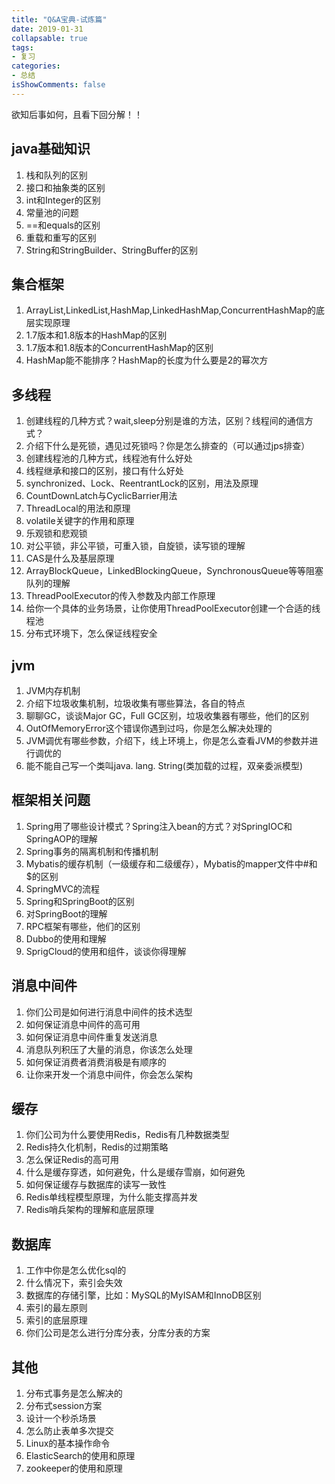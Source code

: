 ```yaml
---
title: "Q&A宝典-试炼篇"
date: 2019-01-31
collapsable: true
tags:
- 复习
categories:
- 总结
isShowComments: false
---
```


<Boxx/>

欲知后事如何，且看下回分解！！

<!-- more -->

## java基础知识
1. 栈和队列的区别
2. 接口和抽象类的区别
3. int和Integer的区别
4. 常量池的问题
5. ==和equals的区别
6. 重载和重写的区别
7. String和StringBuilder、StringBuffer的区别

## 集合框架
1. ArrayList,LinkedList,HashMap,LinkedHashMap,ConcurrentHashMap的底层实现原理
2. 1.7版本和1.8版本的HashMap的区别
3. 1.7版本和1.8版本的ConcurrentHashMap的区别
4. HashMap能不能排序？HashMap的长度为什么要是2的幂次方

## 多线程
1. 创建线程的几种方式？wait,sleep分别是谁的方法，区别？线程间的通信方式？
2. 介绍下什么是死锁，遇见过死锁吗？你是怎么排查的（可以通过jps排查）
3. 创建线程池的几种方式，线程池有什么好处
4. 线程继承和接口的区别，接口有什么好处
5. synchronized、Lock、ReentrantLock的区别，用法及原理
6. CountDownLatch与CyclicBarrier用法
7. ThreadLocal的用法和原理
8. volatile关键字的作用和原理
9. 乐观锁和悲观锁
10. 对公平锁，非公平锁，可重入锁，自旋锁，读写锁的理解
11. CAS是什么及基层原理
12. ArrayBlockQueue，LinkedBlockingQueue，SynchronousQueue等等阻塞队列的理解
13. ThreadPoolExecutor的传入参数及内部工作原理
14. 给你一个具体的业务场景，让你使用ThreadPoolExecutor创建一个合适的线程池
15. 分布式环境下，怎么保证线程安全

## jvm
1. JVM内存机制
2. 介绍下垃圾收集机制，垃圾收集有哪些算法，各自的特点
3. 聊聊GC，谈谈Major GC，Full GC区别，垃圾收集器有哪些，他们的区别
4. OutOfMemoryError这个错误你遇到过吗，你是怎么解决处理的
5. JVM调优有哪些参数，介绍下，线上环境上，你是怎么查看JVM的参数并进行调优的
6. 能不能自己写一个类叫java. lang. String(类加载的过程，双亲委派模型)

## 框架相关问题
1. Spring用了哪些设计模式？Spring注入bean的方式？对SpringIOC和SpringAOP的理解
2. Spring事务的隔离机制和传播机制
3. Mybatis的缓存机制（一级缓存和二级缓存），Mybatis的mapper文件中#和$的区别
4. SpringMVC的流程
5. Spring和SpringBoot的区别
6. 对SpringBoot的理解
7. RPC框架有哪些，他们的区别
8. Dubbo的使用和理解
9. SprigCloud的使用和组件，谈谈你得理解

## 消息中间件
1. 你们公司是如何进行消息中间件的技术选型
2. 如何保证消息中间件的高可用
3. 如何保证消息中间件重复发送消息
4. 消息队列积压了大量的消息，你该怎么处理
5. 如何保证消费者消费消极是有顺序的
6. 让你来开发一个消息中间件，你会怎么架构

## 缓存
1. 你们公司为什么要使用Redis，Redis有几种数据类型
2. Redis持久化机制，Redis的过期策略
3. 怎么保证Redis的高可用
4. 什么是缓存穿透，如何避免，什么是缓存雪崩，如何避免
5. 如何保证缓存与数据库的读写一致性
6. Redis单线程模型原理，为什么能支撑高并发
7. Redis哨兵架构的理解和底层原理

## 数据库
1. 工作中你是怎么优化sql的
2. 什么情况下，索引会失效
3. 数据库的存储引擎，比如：MySQL的MyISAM和InnoDB区别
4. 索引的最左原则
5. 索引的底层原理
6. 你们公司是怎么进行分库分表，分库分表的方案

## 其他
1. 分布式事务是怎么解决的
2. 分布式session方案
3. 设计一个秒杀场景
4. 怎么防止表单多次提交
5. Linux的基本操作命令
6. ElasticSearch的使用和原理
7. zookeeper的使用和原理